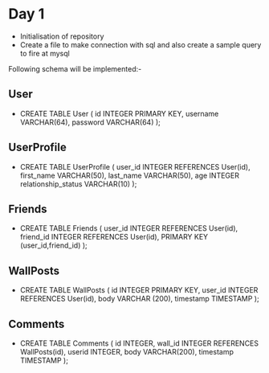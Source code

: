 Day 1
=====

* Initialisation of repository
* Create a file to make connection with sql and also create a sample query to fire at mysql

Following schema will be implemented:-

User
----
* CREATE TABLE User (
    id INTEGER PRIMARY KEY,
    username VARCHAR(64),
    password VARCHAR(64)
);

UserProfile
-----------
* CREATE TABLE UserProfile (
    user_id INTEGER REFERENCES User(id),
    first_name VARCHAR(50),
    last_name VARCHAR(50),
    age INTEGER
    relationship_status VARCHAR(10)
);

Friends
-------
* CREATE TABLE Friends (
    user_id INTEGER REFERENCES User(id),
    friend_id INTEGER REFERENCES User(id),
    PRIMARY KEY (user_id,friend_id)
);

WallPosts
----------
* CREATE TABLE WallPosts (
    id INTEGER PRIMARY KEY,
    user_id INTEGER REFERENCES User(id),
    body VARCHAR (200),
    timestamp TIMESTAMP
);

Comments
--------
* CREATE TABLE Comments (
    id INTEGER,
    wall_id INTEGER REFERENCES WallPosts(id),
    userid INTEGER,
    body VARCHAR(200),
    timestamp TIMESTAMP
);



